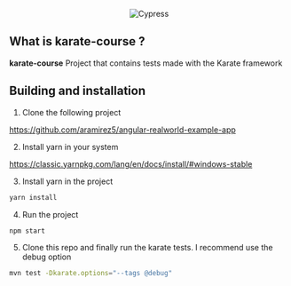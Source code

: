 <p align="center">
  <img alt="Cypress" src="https://devqa.io/assets/images/karate-automated-api-testing.png">
</p>

## What is karate-course ?

<b>karate-course</b> Project that contains tests made with the Karate framework

## Building and installation

1. Clone the following project

https://github.com/aramirez5/angular-realworld-example-app

2. Install yarn in your system

https://classic.yarnpkg.com/lang/en/docs/install/#windows-stable

3. Install yarn in the project

```sh
yarn install
```

4. Run the project

```sh
npm start
```

5. Clone this repo and finally run the karate tests. I recommend use the debug option

```sh
mvn test -Dkarate.options="--tags @debug"
```
